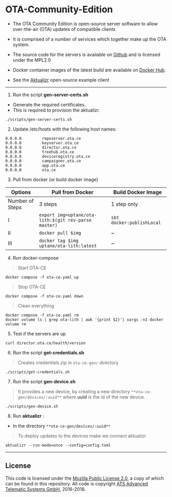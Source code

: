 # OTA-Community-Edition

- The OTA Community Edition is open-source server software to allow over-the-air (OTA) updates of compatible clients

- It is comprised of a number of services which together make up the OTA system.

- The source code for the servers is available on [Github](https://github.com/advancedtelematic) and is licensed under the MPL2.0

- Docker container images of the latest build are available on [Docker Hub](https://hub.docker.com/u/advancedtelematic).

- See the [Aktualizr](https://github.com/advancedtelematic/aktualizr) open-source example client
---
1. Run the script **gen-server-certs.sh**
- Generate the required certificates.
- This is required to provision the aktualizr.
```
./scripts/gen-server-certs.sh
```
2. Update /etc/hosts with the following host names:

```
0.0.0.0         reposerver.ota.ce
0.0.0.0         keyserver.ota.ce
0.0.0.0         director.ota.ce
0.0.0.0         treehub.ota.ce
0.0.0.0         deviceregistry.ota.ce
0.0.0.0         campaigner.ota.ce
0.0.0.0         app.ota.ce
0.0.0.0         ota.ce
```

3. Pull from docker (or build docker image)

|     Options     |Pull from Docker            | Build Docker Image            |
|----------------|-------------------------------|-----------------------------|
|Number of Steps|3 steps|1 step only|
|I|`export img=uptane/ota-lith:$(git rev-parse master)`|`sbt docker:publishLocal`|
|II|`docker pull $img`|      ~     |
|III|`docker tag $img uptane/ota-lith:latest`|~|

4. Run docker-compose


> Start OTA-CE
```
docker compose -f ota-ce.yaml up
```
> Stop OTA-CE
```
docker compose -f ota-ce.yaml down
```
> Clean everything
```
docker compose -f ota-ce.yaml rm
docker volume ls | grep ota-lith | awk '{print $2}'| xargs -n1 docker volume rm

```
5. Test if the servers are up

```
curl director.ota.ce/health/version
```

6. Run the script **get-credentials.sh**
> Creates credentials.zip in `ota-ce-gen/` directory
 ```
 ./scripts/get-credentials.sh
 ```

7. Run the script **gen-device.sh**
> It provides a new device, by creating a new directory `**ota-ce-gen/devices/:uuid**` where **uuid** is the id of the new device.

 ```
 ./scripts/gen-device.sh
 ```
8. Run **aktualizr** :
- In the directory `**ota-ce-gen/devices/:uuid**`
> To deploy updates to the devices make we connect aktualizr
```
aktualizr --run-mode=once --config=config.toml
```   

---
## License

This code is licensed under the [Mozilla Public License 2.0](LICENSE), a copy of which can be found in this repository. All code is copyright [ATS Advanced Telematic Systems GmbH](https://www.advancedtelematic.com), 2016-2018.
